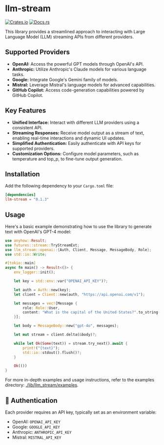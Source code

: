 # llm-stream

[![Crates.io](https://img.shields.io/crates/v/llm-stream.svg)](https://crates.io/crates/llm-stream)
[![Docs.rs](https://docs.rs/llm-stream/badge.svg)](https://docs.rs/llm-stream/)

This library provides a streamlined approach to interacting with Large Language Model (LLM) streaming APIs from different providers.

## Supported Providers

- **OpenAI:** Access the powerful GPT models through OpenAI's API.
- **Anthropic:** Utilize Anthropic's Claude models for various language tasks.
- **Google:** Integrate Google's Gemini family of models.
- **Mistral:** Leverage Mistral's language models for advanced capabilities.
- **GitHub Copilot:** Access code-generation capabilities powered by GitHub Copilot.

## Key Features

- **Unified Interface:** Interact with different LLM providers using a consistent API.
- **Streaming Responses:** Receive model output as a stream of text, enabling real-time interactions and dynamic UI updates.
- **Simplified Authentication:** Easily authenticate with API keys for supported providers.
- **Customization Options:** Configure model parameters, such as temperature and top_p, to fine-tune output generation.

## Installation

Add the following dependency to your `Cargo.toml` file:

```toml
[dependencies]
llm-stream = "0.1.3"
```

## Usage

Here's a basic example demonstrating how to use the library to generate text with OpenAI's GPT-4 model:

```rust
use anyhow::Result;
use futures::stream::TryStreamExt;
use llm_stream::openai::{Auth, Client, Message, MessageBody, Role};
use std::io::Write;

#[tokio::main]
async fn main() -> Result<()> {
    env_logger::init();

    let key = std::env::var("OPENAI_API_KEY")?;

    let auth = Auth::new(key);
    let client = Client::new(auth, "https://api.openai.com/v1");

    let messages = vec![Message {
        role: Role::User,
        content: "What is the capital of the United States?".to_string(),
    }];

    let body = MessageBody::new("gpt-4o", messages);

    let mut stream = client.delta(&body)?;

    while let Ok(Some(text)) = stream.try_next().await {
        print!("{text}");
        std::io::stdout().flush()?;
    }

    Ok(())
}
```

For more in-depth examples and usage instructions, refer to the examples directory: [./lib/llm_stream/examples](./examples).

## 🔐 Authentication

Each provider requires an API key, typically set as an environment variable:

- OpenAI: `OPENAI_API_KEY`
- Google: `GOOGLE_API_KEY`
- Anthropic: `ANTHROPIC_API_KEY`
- Mistral: `MISTRAL_API_KEY`
